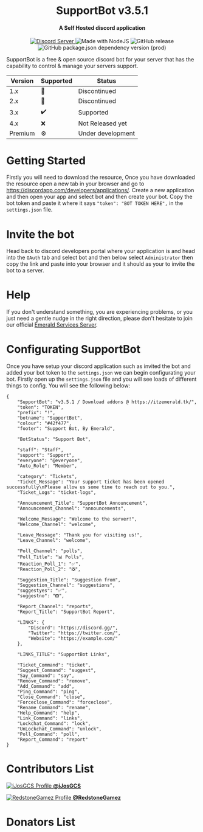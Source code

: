 <h1 align="center">SupportBot v3.5.1</h1>
<h4 align="center">A Self Hosted discord application</h4>

<p align="center">
  <a href="https://discord.gg/hmWgxdF">
    <img src="https://discordapp.com/api/guilds/516345301985132552/widget.png?style=shield" alt="Discord Server">
  </a>
  <img src="https://img.shields.io/badge/Made%20with-NodeJS-blue.svg" alt="Made with NodeJS">
  <img src="https://img.shields.io/github/release/EmeraldRusher/SupportBot.svg" alt="GitHub release">
  <img src="https://img.shields.io/github/package-json/dependency-version/EmeraldRusher/SupportBot/discord.js.svg" alt="GitHub package.json dependency version (prod)">
</p>

SupportBot is a free & open source discord bot for your server that has the capability to control & manage your servers support.

| Version | Supported          | Status             |
| ------- | ------------------ |--------------------|
| 1.x     | 🚫                 | Discontinued       |
| 2.x     | 🚫                 | Discontinued       |
| 3.x     | ✔️                 | Supported          |
| 4.x     | ❌                 | Not Released yet   |
| Premium | ⚙️                 | Under development  |

# Getting Started
Firstly you will need to download the resource, Once you have downloaded the resource open a new tab in your browser and go to https://discordapp.com/developers/applications/. Create a new application and then open your app and select bot and then create your bot. Copy the bot token and paste it where it says ``"token": "BOT TOKEN HERE",`` in the ``settings.json`` file.

# Invite the bot
Head back to discord developers portal where your application is and head into the ``OAuth`` tab and select bot and then below select ``Administrator`` then copy the link and paste into your browser and it should as your to invite the bot to a server.

# Help
If you don't understand something, you are experiencing problems, or you just need a gentle nudge in the right direction, please don't hesitate to join our official [Emerald Services Server](https://discord.gg/u47MQJ).

# Configurating SupportBot
Once you have setup your discord application such as invited the bot and added your bot token to the ``settings.json`` we can begin configurating your bot. Firstly open up the ``settings.json`` file and you will see loads of different things to config. You will see the following below:

```
{
    "SupportBot": "v3.5.1 / Download addons @ https://itzemerald.tk/",
    "token": "TOKEN",
    "prefix": "!",
    "botname": "SupportBot",
    "colour": "#42f477",
    "footer": "Support Bot, By Emerald",
    
    "BotStatus": "Support Bot",
    
    "staff": "Staff",
    "support": "Support",
    "everyone": "@everyone",
    "Auto_Role": "Member",
    
    "category": "Tickets",
    "Ticket_Message": "Your support ticket has been opened successfully\nPlease allow us some time to reach out to you.",
    "Ticket_Logs": "ticket-logs",
    
    "Announcement_Title": "SupportBot Announcement",
    "Announcement_Channel": "announcements",
    
    "Welcome_Message": "Welcome to the server!",
    "Welcome_Channel": "welcome",
    
    "Leave_Message": "Thank you for visiting us!",
    "Leave_Channel": "welcome",
    
    "Poll_Channel": "polls",
    "Poll_Title": "📊 Polls",
    "Reaction_Poll_1": "✅",
    "Reaction_Poll_2": "❎",
    
    "Suggestion_Title": "Suggestion from",
    "Suggestion_Channel": "suggestions",
    "suggestyes": "✅",
    "suggestno": "❎",
    
    "Report_Channel": "reports",
    "Report_Title": "SupportBot Report",
    
    "LINKS": {
        "Discord": "https://discord.gg/",
        "Twitter": "https://twitter.com/",
        "Website": "https://example.com/"
    },
    
    "LINKS_TITLE": "SupportBot Links",
    
    "Ticket_Command": "ticket",
    "Suggest_Command": "suggest",
    "Say_Command": "say",
    "Remove_Command": "remove",
    "Add_Command": "add",
    "Ping_Command": "ping",
    "Close_Command": "close",
    "Forceclose_Command": "forceclose",
    "Rename_Command": "rename",
    "Help_Command": "help",
    "Link_Command": "links",
    "Lockchat_Command": "lock",
    "UnLockchat_Command": "unlock",
    "Poll_Command": "poll",
    "Report_Command": "report"
}
```

# Contributors List
<p>
  <a href="https://github.com/iJosGCS">
    <img src="https://cdn.discordapp.com/avatars/199237487648833556/cdd7d976b75698b19e3c6b64e1dcdceb.png?size=32" alt="iJosGCS Profile">
    <strong>@iJosGCS</strong>
  </a>
</p>
<p>
  <a href="https://github.com/RedstoneGamez">
    <img src="https://cdn.discordapp.com/avatars/282610987801247744/9567e0674a5a6d371bb5d6efb956d57b.png?size=32" alt="RedstoneGamez Profile">
    <strong>@RedstoneGamez</strong>
  </a>
</p>

# Donators List

